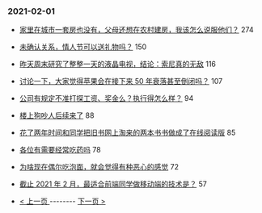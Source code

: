 ### 2021-02-01 
- [家里在城市一套房也没有，父母还想在农村建房，我该怎么说服他们？](https://www.v2ex.com/t/750131) 274
- [未确认关系，情人节可以送礼物吗？](https://www.v2ex.com/t/750141) 150
- [昨天周末研究了整整一天的液晶电视，结论：索尼真的无敌](https://www.v2ex.com/t/750191) 116
- [讨论一下，大家觉得苹果会在接下来 50 年衰落甚至倒闭吗？](https://www.v2ex.com/t/750160) 107
- [公司有规定不准打探工资、奖金么？执行得怎么样？](https://www.v2ex.com/t/750130) 94
- [楼上狗吵人后续来了](https://www.v2ex.com/t/750224) 88
- [花了两年时间和同学把旧书网上淘来的两本书书做成了在线阅读版](https://www.v2ex.com/t/750275) 85
- [各位有需要经常吃药吗](https://www.v2ex.com/t/750139) 78
- [为啥现在偶尔吃泡面，就会觉得有种恶心的感觉](https://www.v2ex.com/t/750230) 72
- [截止 2021 年 2 月，最适合前端同学做移动端的技术是？](https://www.v2ex.com/t/750140) 57 

- [ < 上一页 ](https://github.com/able8/v2ex-hot-record/blob/master/2021-01-31.md) -------- [ 下一页 > ](https://github.com/able8/v2ex-hot-record/blob/master/2021-02-02.md)